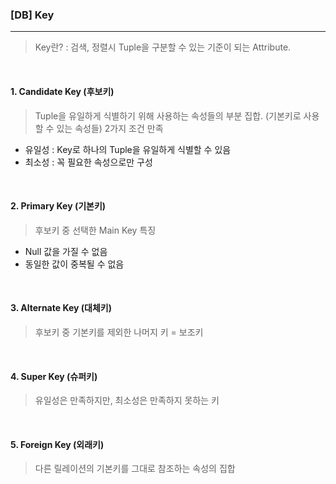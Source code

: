 ### [DB] Key

---

> Key란? : 검색, 정렬시 Tuple을 구분할 수 있는 기준이 되는 Attribute.
<br>

#### 1. Candidate Key (후보키)

> Tuple을 유일하게 식별하기 위해 사용하는 속성들의 부분 집합. (기본키로 사용할 수 있는 속성들)
2가지 조건 만족

* 유일성 : Key로 하나의 Tuple을 유일하게 식별할 수 있음
* 최소성 : 꼭 필요한 속성으로만 구성

<br>

#### 2. Primary Key (기본키)

> 후보키 중 선택한 Main Key
특징 

* Null 값을 가질 수 없음
* 동일한 값이 중복될 수 없음

<br>

#### 3. Alternate Key (대체키)

> 후보키 중 기본키를 제외한 나머지 키 = 보조키
<br>

#### 4. Super Key (슈퍼키)

> 유일성은 만족하지만, 최소성은 만족하지 못하는 키
<br>

#### 5. Foreign Key (외래키)

> 다른 릴레이션의 기본키를 그대로 참조하는 속성의 집합
